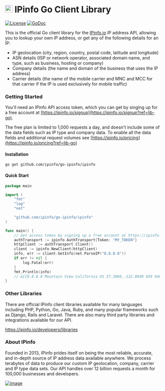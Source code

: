# [<img src="https://ipinfo.io/static/ipinfo-small.svg" alt="IPinfo" width="24"/>](https://ipinfo.io/) IPinfo Go Client Library

[![License](http://img.shields.io/:license-apache-blue.svg)](LICENSE)
[![GoDoc](https://godoc.org/github.com/ipinfo/go-ipinfo/ipinfo?status.svg)](https://godoc.org/github.com/ipinfo/go-ipinfo/ipinfo)

This is the official Go client library for the [IPinfo.io](https://ipinfo.io) IP address API, allowing you to lookup your own IP address, or get any of the following details for an IP:
 - IP geolocation (city, region, country, postal code, latitude and longitude)
 - ASN details (ISP or network operator, associated domain name, and type, such as business, hosting or company)
 - Company details (the name and domain of the business that uses the IP address)
 - Carrier details (the name of the mobile carrier and MNC and MCC for that carrier if the IP is used exclusively for mobile traffic)

### Getting Started

You'll need an IPinfo API access token, which you can get by singing up for a free account at [https://ipinfo.io/signup](https://ipinfo.io/signup?ref=lib-go). 

The free plan is limited to 1,000 requests a day, and doesn't include some of the data fields such as IP type and company data. To enable all the data fields and additional request volumes see [https://ipinfo.io/pricing](https://ipinfo.io/pricing?ref=lib-go)

#### Installation

```
go get github.com/ipinfo/go-ipinfo/ipinfo
```

#### Quick Start

```go
package main

import (
	"fmt"
	"log"
	"net"

	"github.com/ipinfo/go-ipinfo/ipinfo"
)

func main() {
	// Get access token by signing up a free account at https://ipinfo.io/signup
	authTransport := ipinfo.AuthTransport{Token: "MY_TOKEN"}
	httpClient := authTransport.Client()
	client := ipinfo.NewClient(httpClient)
	info, err := client.GetInfo(net.ParseIP("8.8.8.8"))
	if err != nil {
		log.Fatal(err)
	}
	fmt.Println(info)
	// &{{8.8.8.8 Mountain View California US 37.3860,-122.0840 650 94035} google-public-dns-a.google.com }
}
```

### Other Libraries

There are official IPinfo client libraries available for many languages including PHP, Python, Go, Java, Ruby, and many popular frameworks such as Django, Rails and Laravel. There are also many third party libraries and integrations available for our API. 

https://ipinfo.io/developers/libraries

### About IPinfo

Founded in 2013, IPinfo prides itself on being the most reliable, accurate, and in-depth source of IP address data available anywhere. We process terabytes of data to produce our custom IP geolocation, company, carrier and IP type data sets. Our API handles over 12 billion requests a month for 100,000 businesses and developers.

[![image](https://avatars3.githubusercontent.com/u/15721521?s=128&u=7bb7dde5c4991335fb234e68a30971944abc6bf3&v=4)](https://ipinfo.io/)
